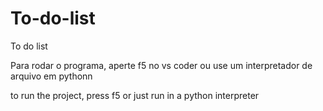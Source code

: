 # To-do-list
To do list


Para rodar o programa, aperte f5 no vs coder ou use um interpretador de arquivo em pythonn


to run the project, press f5 or just run in a python interpreter
